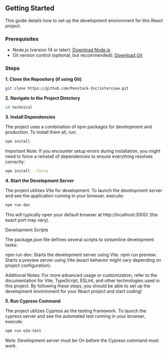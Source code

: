 ## Getting Started

This guide details how to set up the development environment for this React project.

### Prerequisites

* Node.js (version 14 or later): [Download Node.js](https://nodejs.org/en/download)
* Git version control (optional, but recommended): [Download Git](https://git-scm.com/downloads)

### Steps

**1. Clone the Repository (if using Git)**

```Bash
git clone https://github.com/Penstack-Inc/interview.git
```

**2. Navigate to the Project Directory**

```Bash
cd technical
```

**3. Install Dependencies**

The project uses a combination of npm packages for development and production. To install them all, run:

```Bash
npm install
```

Important Note: If you encounter setup errors during installation, you might need to force a reinstall of dependencies to ensure everything resolves correctly:

```Bash
npm install --force
```

**4. Start the Development Server**

The project utilizes Vite for development. To launch the development server and see the application running in your browser, execute:

```Bash
npm run dev
```

This will typically open your default browser at http://localhost:3000/ (the exact port may vary).

Development Scripts

The package.json file defines several scripts to streamline development tasks:

npm run dev: Starts the development server using Vite.
npm run preview: Starts a preview server using Vite (exact behavior might vary depending on project configuration).

Additional Notes: For more advanced usage or customization, refer to the documentation for Vite, TypeScript, ESLint, and other technologies used in this project.
By following these steps, you should be able to set up the development environment for your React project and start coding!



**5. Run Cypress Command**

The project utilizes Cypress as the testing framework. To launch the cypress server and see the automated test running in your browser, execute:

```Bash
npm run e2e-test
```

Note: Development server must be On before the Cypress command must work.
